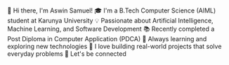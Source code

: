 👋 Hi there, I'm Aswin Samuel!
🎓 I'm a B.Tech Computer Science (AIML) student at Karunya University
💡 Passionate about Artificial Intelligence, Machine Learning, and Software Development
📚 Recently completed a Post Diploma in Computer Application (PDCA)
🌱 Always learning and exploring new technologies
🚀 I love building real-world projects that solve everyday problems
🔗 Let's be connected 
